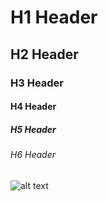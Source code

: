# H1 Header
## H2 Header
### H3 Header
#### H4 Header
##### H5 Header
###### H6 Header

![alt text](https://octodex.github.com/images/yaktocat.png)
